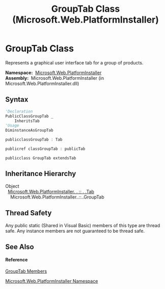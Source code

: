 ﻿---
title: GroupTab Class (Microsoft.Web.PlatformInstaller)
TOCTitle: GroupTab Class
ms:assetid: T:Microsoft.Web.PlatformInstaller.GroupTab
ms:mtpsurl: https://msdn.microsoft.com/en-us/library/microsoft.web.platforminstaller.grouptab(v=VS.90)
ms:contentKeyID: 22049722
ms.date: 05/02/2012
mtps_version: v=VS.90
f1_keywords:
- Microsoft.Web.PlatformInstaller.GroupTab
dev_langs:
- CSharp
- JScript
- VB
- c++
api_location:
- Microsoft.Web.PlatformInstaller.dll
api_name:
- Microsoft.Web.PlatformInstaller.GroupTab
api_type:
- Managed
topic_type:
- apiref
- kbSyntax
product_family_name: VS
ROBOTS: INDEX,FOLLOW
---

# GroupTab Class

Represents a graphical user interface tab for a group of products.

**Namespace:**  [Microsoft.Web.PlatformInstaller](microsoft-web-platforminstaller-namespace.md)  
**Assembly:**  Microsoft.Web.PlatformInstaller (in Microsoft.Web.PlatformInstaller.dll)

## Syntax

``` vb
'Declaration
PublicClassGroupTab _
    InheritsTab
'Usage
DiminstanceAsGroupTab
```

``` csharp
publicclassGroupTab : Tab
```

``` c++
publicref classGroupTab : publicTab
```

``` jscript
publicclass GroupTab extendsTab
```

## Inheritance Hierarchy

Object  
  [Microsoft.Web.PlatformInstaller. . :: . .Tab](tab-class-microsoft-web-platforminstaller.md)  
    Microsoft.Web.PlatformInstaller..::..GroupTab  

## Thread Safety

Any public static (Shared in Visual Basic) members of this type are thread safe. Any instance members are not guaranteed to be thread safe.

## See Also

#### Reference

[GroupTab Members](grouptab-members-microsoft-web-platforminstaller.md)

[Microsoft.Web.PlatformInstaller Namespace](microsoft-web-platforminstaller-namespace.md)

